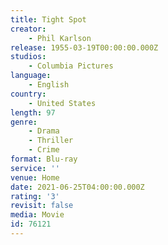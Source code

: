 ```yaml
---
title: Tight Spot
creator:
    - Phil Karlson
release: 1955-03-19T00:00:00.000Z
studios:
    - Columbia Pictures
language:
    - English
country:
    - United States
length: 97
genre:
    - Drama
    - Thriller
    - Crime
format: Blu-ray
service: ''
venue: Home
date: 2021-06-25T04:00:00.000Z
rating: '3'
revisit: false
media: Movie
id: 76121
---
```



